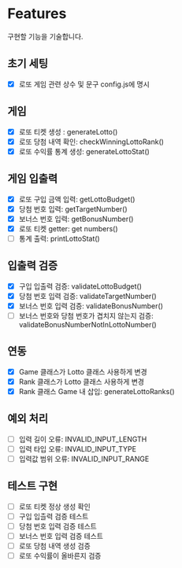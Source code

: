 # Features

구현할 기능을 기술합니다.

## 초기 세팅

- [x] 로또 게임 관련 상수 및 문구 config.js에 명시

## 게임

- [x] 로또 티켓 생성 : generateLotto()
- [x] 로또 당첨 내역 확인: checkWinningLottoRank()
- [x] 로또 수익률 통계 생성: generateLottoStat()

## 게임 입출력

- [x] 로또 구입 금액 입력: getLottoBudget()
- [x] 당첨 번호 입력: getTargetNumber()
- [x] 보너스 번호 입력: getBonusNumber()
- [x] 로또 티켓 getter: get numbers()
- [ ] 통계 출력: printLottoStat()

## 입출력 검증

- [x] 구입 입출력 검증: validateLottoBudget()
- [x] 당첨 번호 입력 검증: validateTargetNumber()
- [x] 보너스 번호 입력 검증: validateBonusNumber()
- [ ] 보너스 번호와 당첨 번호가 겹치지 않는지 검증: validateBonusNumberNotInLottoNumber()

## 연동

- [x] Game 클래스가 Lotto 클래스 사용하게 변경
- [x] Rank 클래스가 Lotto 클래스 사용하게 변경
- [x] Rank 클래스 Game 내 삽입: generateLottoRanks()

## 예외 처리

- [ ] 입력 길이 오류: INVALID_INPUT_LENGTH
- [ ] 입력 타입 오류: INVALID_INPUT_TYPE
- [ ] 입력값 범위 오류: INVALID_INPUT_RANGE

## 테스트 구현

- [ ] 로또 티켓 정상 생성 확인
- [ ] 구입 입츨력 검증 테스트
- [ ] 당첨 번호 입력 검증 테스트
- [ ] 보너스 번호 입력 검증 테스트
- [ ] 로또 당첨 내역 생성 검증
- [ ] 로또 수익률이 올바른지 검증
